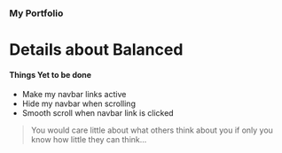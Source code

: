 ### My Portfolio
# Details about Balanced
#### Things Yet to be done
+ Make my navbar links active
+ Hide my navbar when scrolling
+ Smooth scroll when navbar link is clicked
> You would care little about what others think about you if only you know how little they can think...